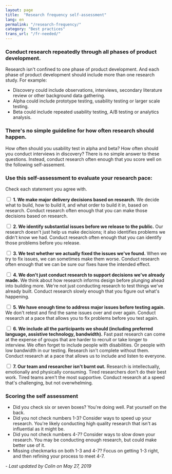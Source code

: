 ```yaml
---
layout: page
title:  "Research frequency self-assessment"
lang: en
permalink: "/research-frequency/"
category: "Best practices"
trans_url: "/fr-needed/"
---
```

### Conduct research repeatedly through all phases of product development.
Research isn't confined to one phase of product development. And each phase of product development should include more than one research study. For example:
* Discovery could include observations, interviews, secondary literature review or other background data gathering.
* Alpha could include prototype testing, usability testing or larger scale testing.
* Beta could include repeated usability testing, A/B testing or analytics analysis.

### There's no simple guideline for how often research should happen.
How often should you usability test in alpha and beta? How often should you conduct interviews in discovery? There is no simple answer to these questions. Instead, conduct research often enough that you score well on the following self-assement.

### Use this self-assessment to evaluate your research pace:

Check each statement you agree with.

<input type="checkbox"> **1. We make major delivery decisions based on research.**
We decide what to build, how to build it, and what order to build it in, based on research. Conduct research often enough that you can make those decisions based on research.

<input type="checkbox">  **2. We identify substantial issues before we release to the public.**
Our research doesn't just help us make decisions; it also identifies problems we didn't know we had. Conduct research often enough that you can identify those problems before you release.

<input type="checkbox">  **3. We test whether we actually fixed the issues we've found.**
When we try to fix issues, we can sometimes make them worse. Conduct research often enough that we can be sure our fixes have the intended effect.

<input type="checkbox">  **4. We don't just conduct research to support decisions we've already made.**
We think about how research informs design before plunging ahead into building more. We're not just conducting research to test things we've already built. Conduct research slowly enough that you figure out what's happening.  

<input type="checkbox">  **5. We have enough time to address major issues before testing again.**
We don't retest and find the same issues over and over again. Conduct research at a pace that allows you to fix problems before you test again.

<input type="checkbox">  **6. We include all the participants we should (including preferred language, assistive technology, bandwidth).**
Fast past research can come at the expense of groups that are harder to recruit or take longer to interview. We often forget to include people with disabilities. Or people with low bandwidth in our testing. Research isn't complete without them. Conduct research at a pace that allows us to include and listen to everyone.

<input type="checkbox">  **7. Our team and researcher isn't burnt out.**
Research is intellectually, emotionally and physically consuming. Tired researchers don't do their best work. Tired teams aren't the most supportive. Conduct research at a speed that's challenging, but not overwhelming.

### Scoring the self assessment
* Did you check six or seven boxes? You're doing well. Pat yourself on the back.
* Did you not check numbers 1-3? Consider ways to speed up your research. You're likely conducting high quality research that isn't as influential as it might be.
* Did you not check numbers 4-7? Consider ways to slow down your research. You may be conducting enough research, but could make better use of it.
* Missing checkmarks on both 1-3 and 4-7? Focus on getting 1-3 right, and then refining your process to meet 4-7.

_- Last updated by Colin on May 27, 2019_
